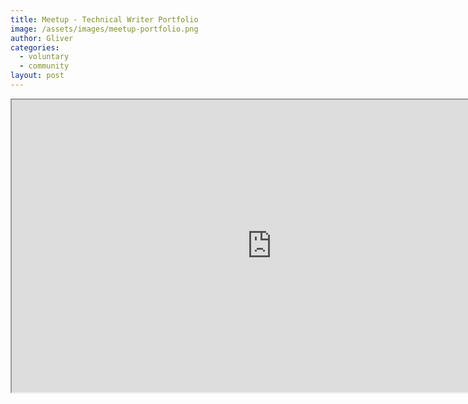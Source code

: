 ```yaml
---
title: Meetup - Technical Writer Portfolio
image: /assets/images/meetup-portfolio.png
author: Gliver
categories:
  - voluntary
  - community
layout: post
---
```


<iframe
  src="https://portfoliomeetup.netlify.app/"
  style="width:832px; height:468px;"
></iframe>
